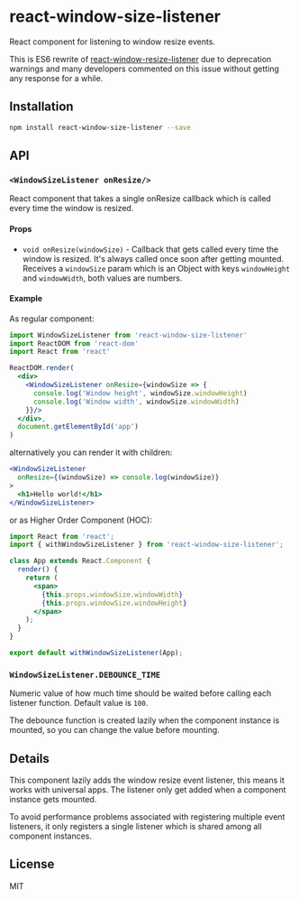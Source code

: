 # react-window-size-listener

React component for listening to window resize events.

This is ES6 rewrite of [react-window-resize-listener](https://github.com/cesarandreu/react-window-resize-listener) due to deprecation warnings and many developers commented on this issue without getting any response for a while.

## Installation

```sh
npm install react-window-size-listener --save
```

## API

### `<WindowSizeListener onResize/>`

React component that takes a single onResize callback which is called every time the window is resized.

#### Props

* `void onResize(windowSize)` - Callback that gets called every time the window is resized. It's always called once soon after getting mounted. Receives a `windowSize` param which is an Object with keys `windowHeight` and `windowWidth`, both values are numbers.

#### Example

As regular component:

```jsx
import WindowSizeListener from 'react-window-size-listener'
import ReactDOM from 'react-dom'
import React from 'react'

ReactDOM.render(
  <div>
    <WindowSizeListener onResize={windowSize => {
      console.log('Window height', windowSize.windowHeight)
      console.log('Window width', windowSize.windowWidth)
    }}/>
  </div>,
  document.getElementById('app')
)
```

alternatively you can render it with children:

```jsx
<WindowSizeListener
  onResize={(windowSize) => console.log(windowSize)}
>
  <h1>Hello world!</h1>
</WindowSizeListener>
```

or as Higher Order Component (HOC):

```jsx
import React from 'react';
import { withWindowSizeListener } from 'react-window-size-listener';

class App extends React.Component {
  render() {
    return (
      <span>
        {this.props.windowSize.windowWidth}
        {this.props.windowSize.windowHeight}
      </span>
    );
  }
}

export default withWindowSizeListener(App);

```


### `WindowSizeListener.DEBOUNCE_TIME`

Numeric value of how much time should be waited before calling each listener function. Default value is `100`.

The debounce function is created lazily when the component instance is mounted, so you can change the value before mounting.

## Details

This component lazily adds the window resize event listener, this means it works with universal apps. The listener only get added when a component instance gets mounted.

To avoid performance problems associated with registering multiple event listeners, it only registers a single listener which is shared among all component instances.

## License

MIT

